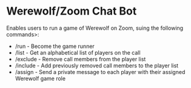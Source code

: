 # Werewolf/Zoom Chat Bot

Enables users to run a game of Werewolf on Zoom, suing the following commands>:

* /run - Become the game runner
* /list - Get an alphabetical list of players on the call
* /exclude - Remove call members from the player list
* /include - Add previously removed call members to the player list
* /assign - Send a private message to each player with their assigned Werewolf game role